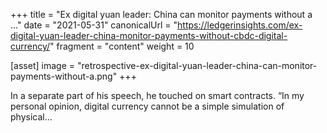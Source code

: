 +++
title = "Ex digital yuan leader: China can monitor payments without a ..."
date = "2021-05-31"
canonicalUrl = "https://ledgerinsights.com/ex-digital-yuan-leader-china-monitor-payments-without-cbdc-digital-currency/"
fragment = "content"
weight = 10

[asset]
    image = "retrospective-ex-digital-yuan-leader-china-can-monitor-payments-without-a.png"
+++

In a separate part of his speech, he touched on smart contracts. “In my 
personal opinion, digital currency cannot be a simple simulation of 
physical...
